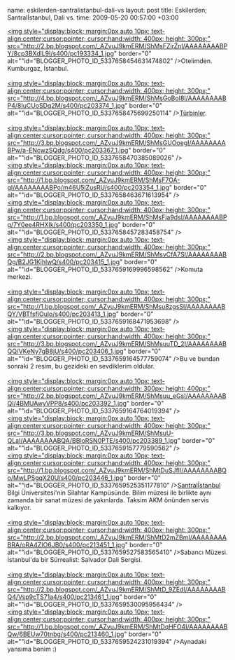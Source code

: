 name: eskilerden-santralistanbul-dali-vs
layout: post
title: Eskilerden; Santralİstanbul, Dali vs.
time: 2009-05-20 00:57:00 +03:00

<a href="http://2.bp.blogspot.com/_AZvuJ9kmERM/ShMsFZirZnI/AAAAAAAABPY/8cp3BXdlL9I/s1600-h/pc193334_1.jpg"><img style="display:block; margin:0px auto 10px; text-align:center;cursor:pointer; cursor:hand;width: 400px; height: 300px;" src="http://2.bp.blogspot.com/_AZvuJ9kmERM/ShMsFZirZnI/AAAAAAAABPY/8cp3BXdlL9I/s400/pc193334_1.jpg" border="0" alt=""id="BLOGGER_PHOTO_ID_5337658454631474802" /></a>Otelimden. Kumburgaz, İstanbul.<br /><br /><a href="http://4.bp.blogspot.com/_AZvuJ9kmERM/ShMsGoBoI8I/AAAAAAAABP4/8IuCUoSDq2M/s1600-h/pc203374_1.jpg"><img style="display:block; margin:0px auto 10px; text-align:center;cursor:pointer; cursor:hand;width: 400px; height: 300px;" src="http://4.bp.blogspot.com/_AZvuJ9kmERM/ShMsGoBoI8I/AAAAAAAABP4/8IuCUoSDq2M/s400/pc203374_1.jpg" border="0" alt=""id="BLOGGER_PHOTO_ID_5337658475699250114" /></a><a href="http://en.wikipedia.org/wiki/Turbine">Türbinler</a>.<br /><br /><a href="http://3.bp.blogspot.com/_AZvuJ9kmERM/ShMsGUOoegI/AAAAAAAABPw/a-ENcwzSQdg/s1600-h/pc203367_1.jpg"><img style="display:block; margin:0px auto 10px; text-align:center;cursor:pointer; cursor:hand;width: 400px; height: 300px;" src="http://3.bp.blogspot.com/_AZvuJ9kmERM/ShMsGUOoegI/AAAAAAAABPw/a-ENcwzSQdg/s400/pc203367_1.jpg" border="0" alt=""id="BLOGGER_PHOTO_ID_5337658470385089026" /></a><br /><a href="http://1.bp.blogspot.com/_AZvuJ9kmERM/ShMsF7OA-gI/AAAAAAAABPo/m46U5lZusRU/s1600-h/pc203354_1.jpg"><img style="display:block; margin:0px auto 10px; text-align:center;cursor:pointer; cursor:hand;width: 400px; height: 300px;" src="http://1.bp.blogspot.com/_AZvuJ9kmERM/ShMsF7OA-gI/AAAAAAAABPo/m46U5lZusRU/s400/pc203354_1.jpg" border="0" alt=""id="BLOGGER_PHOTO_ID_5337658463671613954" /></a><br /><a href="http://1.bp.blogspot.com/_AZvuJ9kmERM/ShMsFja9dsI/AAAAAAAABPg/7Y0ee4RHXIk/s1600-h/pc203350_1.jpg"><img style="display:block; margin:0px auto 10px; text-align:center;cursor:pointer; cursor:hand;width: 400px; height: 300px;" src="http://1.bp.blogspot.com/_AZvuJ9kmERM/ShMsFja9dsI/AAAAAAAABPg/7Y0ee4RHXIk/s400/pc203350_1.jpg" border="0" alt=""id="BLOGGER_PHOTO_ID_5337658457283458754" /></a><br /><a href="http://2.bp.blogspot.com/_AZvuJ9kmERM/ShMsvCfA7SI/AAAAAAAABQg/B2JG1KjhlwQ/s1600-h/pc203415_1.jpg"><img style="display:block; margin:0px auto 10px; text-align:center;cursor:pointer; cursor:hand;width: 400px; height: 300px;" src="http://2.bp.blogspot.com/_AZvuJ9kmERM/ShMsvCfA7SI/AAAAAAAABQg/B2JG1KjhlwQ/s400/pc203415_1.jpg" border="0" alt=""id="BLOGGER_PHOTO_ID_5337659169996598562" /></a>Komuta merkezi.<br /><br /><a href="http://1.bp.blogspot.com/_AZvuJ9kmERM/ShMsu8zgsSI/AAAAAAAABQY/VBTfsfiOulo/s1600-h/pc203413_1.jpg"><img style="display:block; margin:0px auto 10px; text-align:center;cursor:pointer; cursor:hand;width: 400px; height: 300px;" src="http://1.bp.blogspot.com/_AZvuJ9kmERM/ShMsu8zgsSI/AAAAAAAABQY/VBTfsfiOulo/s400/pc203413_1.jpg" border="0" alt=""id="BLOGGER_PHOTO_ID_5337659168471953698" /></a><br /><a href="http://3.bp.blogspot.com/_AZvuJ9kmERM/ShMsuuTD_2I/AAAAAAAABQQ/VKeNy7gB8jU/s1600-h/pc203406_1.jpg"><img style="display:block; margin:0px auto 10px; text-align:center;cursor:pointer; cursor:hand;width: 400px; height: 300px;" src="http://3.bp.blogspot.com/_AZvuJ9kmERM/ShMsuuTD_2I/AAAAAAAABQQ/VKeNy7gB8jU/s400/pc203406_1.jpg" border="0" alt=""id="BLOGGER_PHOTO_ID_5337659164577759074" /></a>Bu ve bundan sonraki 2 resim, bu gezideki en sevdiklerim oldular.<br /><br /><a href="http://2.bp.blogspot.com/_AZvuJ9kmERM/ShMsuu_eGsI/AAAAAAAABQI/4BMUAwyVPP8/s1600-h/pc203392_1.jpg"><img style="display:block; margin:0px auto 10px; text-align:center;cursor:pointer; cursor:hand;width: 300px; height: 400px;" src="http://2.bp.blogspot.com/_AZvuJ9kmERM/ShMsuu_eGsI/AAAAAAAABQI/4BMUAwyVPP8/s400/pc203392_1.jpg" border="0" alt=""id="BLOGGER_PHOTO_ID_5337659164764019394" /></a><br /><a href="http://3.bp.blogspot.com/_AZvuJ9kmERM/ShMsuU-QLaI/AAAAAAAABQA/BBloRSN0PTE/s1600-h/pc203389_1.jpg"><img style="display:block; margin:0px auto 10px; text-align:center;cursor:pointer; cursor:hand;width: 400px; height: 300px;" src="http://3.bp.blogspot.com/_AZvuJ9kmERM/ShMsuU-QLaI/AAAAAAAABQA/BBloRSN0PTE/s400/pc203389_1.jpg" border="0" alt=""id="BLOGGER_PHOTO_ID_5337659157779590562" /></a><br /><a href="http://1.bp.blogspot.com/_AZvuJ9kmERM/ShMtDuSJflI/AAAAAAAABQo/MwLPSgqX20U/s1600-h/pc203446_1.jpg"><img style="display:block; margin:0px auto 10px; text-align:center;cursor:pointer; cursor:hand;width: 400px; height: 300px;" src="http://1.bp.blogspot.com/_AZvuJ9kmERM/ShMtDuSJflI/AAAAAAAABQo/MwLPSgqX20U/s400/pc203446_1.jpg" border="0" alt=""id="BLOGGER_PHOTO_ID_5337659525351177810" /></a><a href="http://www.santralistanbul.com/">Santralİstanbul</a> Bilgi Üniversitesi'nin Silahtar Kampüsünde. Bilim müzesi ile birlikte aynı zamanda bir sanat müzesi de yakınlarda. Taksim AKM önünden servis kalkıyor.<br /><br /><a href="http://2.bp.blogspot.com/_AZvuJ9kmERM/ShMtD2mZBmI/AAAAAAAABRA/oRA4ZIO6JB0/s1600-h/pc213451_1.jpg"><img style="display:block; margin:0px auto 10px; text-align:center;cursor:pointer; cursor:hand;width: 400px; height: 300px;" src="http://2.bp.blogspot.com/_AZvuJ9kmERM/ShMtD2mZBmI/AAAAAAAABRA/oRA4ZIO6JB0/s400/pc213451_1.jpg" border="0" alt=""id="BLOGGER_PHOTO_ID_5337659527583565410" /></a>Sabancı Müzesi. İstanbul'da bir Sürrealist: Salvador Dali Sergisi.<br /><br /><a href="http://2.bp.blogspot.com/_AZvuJ9kmERM/ShMtD_9ZEdI/AAAAAAAABQ4/Vsp9cTS71a4/s1600-h/pc213461_1.jpg"><img style="display:block; margin:0px auto 10px; text-align:center;cursor:pointer; cursor:hand;width: 400px; height: 300px;" src="http://2.bp.blogspot.com/_AZvuJ9kmERM/ShMtD_9ZEdI/AAAAAAAABQ4/Vsp9cTS71a4/s400/pc213461_1.jpg" border="0" alt=""id="BLOGGER_PHOTO_ID_5337659530095956434" /></a><br /><a href="http://1.bp.blogspot.com/_AZvuJ9kmERM/ShMtDqHFO4I/AAAAAAAABQw/6BEUw70tnbg/s1600-h/pc213460_1.jpg"><img style="display:block; margin:0px auto 10px; text-align:center;cursor:pointer; cursor:hand;width: 400px; height: 300px;" src="http://1.bp.blogspot.com/_AZvuJ9kmERM/ShMtDqHFO4I/AAAAAAAABQw/6BEUw70tnbg/s400/pc213460_1.jpg" border="0" alt=""id="BLOGGER_PHOTO_ID_5337659524231019394" /></a>Aynadaki yansıma benim :)

